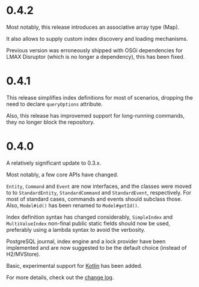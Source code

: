 0.4.2
=====

Most notably, this release introduces an associative array type (Map).

It also allows to supply custom index discovery and loading mechanisms.

Previous version was erroneously shipped with OSGi dependencies for
LMAX Disruptor (which is no longer a dependency), this has been fixed. 

0.4.1
=====

This release simplifies index definitions for most of scenarios, dropping the need to
declare `queryOptions` attribute.

Also, this release has improvemed support for long-running commands, they no longer
block the repository. 

0.4.0
=====

A relatively significant update to 0.3.x.

Most notably, a few core APIs have changed.

`Entity`, `Command` and `Event` are now interfaces, and the classes were moved to to `StandardEntity`, `StandardCommand` and `StandardEvent`, respectively. For most of standard cases,
commands and events should subclass those. Also, `Model#id()` has been renamed to `Model#getId()`.

Index definition syntax has changed considerably, `SimpleIndex` and `MultiValueIndex` non-final public static fields should now be used, preferably using a lambda syntax to avoid the verbosity.

PostgreSQL journal, index engine and a lock provider have been implemented and are now suggested to be the default choice (instead of H2/MVStore).

Basic, experimental support for [Kotlin](https://kotlinlang.org) has been added.

For more details, check out the [change log](CHANGELOG.md#040).
